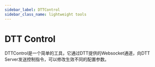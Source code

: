 ```yaml
---
sidebar_label: DTTControl
sidebar_class_name: lightweight tools
---
```


# DTT Control

DTTControl是一个简单的工具，它通过DTT提供的Websocket通道，向DTT Server发送控制指令，可以修改生效不同的配置参数。